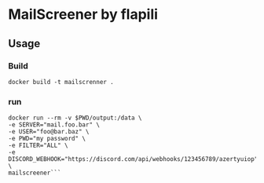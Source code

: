 # MailScreener by flapili

## Usage

### Build
`docker build -t mailscrenner .`

### run
```
docker run --rm -v $PWD/output:/data \
-e SERVER="mail.foo.bar" \
-e USER="foo@bar.baz" \
-e PWD="my password" \
-e FILTER="ALL" \
-e DISCORD_WEBHOOK="https://discord.com/api/webhooks/123456789/azertyuiop" \
mailscreener```